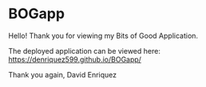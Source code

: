 # BOGapp
Hello! Thank you for viewing my Bits of Good Application.

The deployed application can be viewed here:
https://denriquez599.github.io/BOGapp/

Thank you again,
David Enriquez
